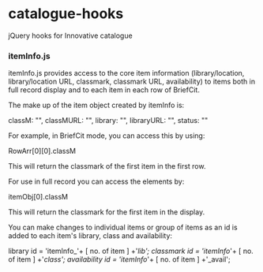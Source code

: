 catalogue-hooks
===============

jQuery hooks for Innovative catalogue

### itemInfo.js ###
itemInfo.js provides access to the core item information (library/location, library/location URL, classmark, classmark URL, availability) to items both in full record display and to each item in each row of BriefCit.

The make up of the item object created by itemInfo is:

classM: "", classMURL: "", library: "", libraryURL: "", status: ""

For example, in BriefCit mode, you can access this by using:

RowArr[0][0].classM

This will return the classmark of the first item in the first row.

For use in full record you can access the elements by:

itemObj[0].classM

This will return the classmark for the first item in the display.

You can make changes to individual items or group of items as an id is added to each item's library, class and availability:

library id = 'itemInfo_'+ [ no. of item ] +'_lib';
classmark id = 'itemInfo_'+ [ no. of item ] +'_class';
availability id = 'itemInfo_'+ [ no. of item ] +'_avail';
